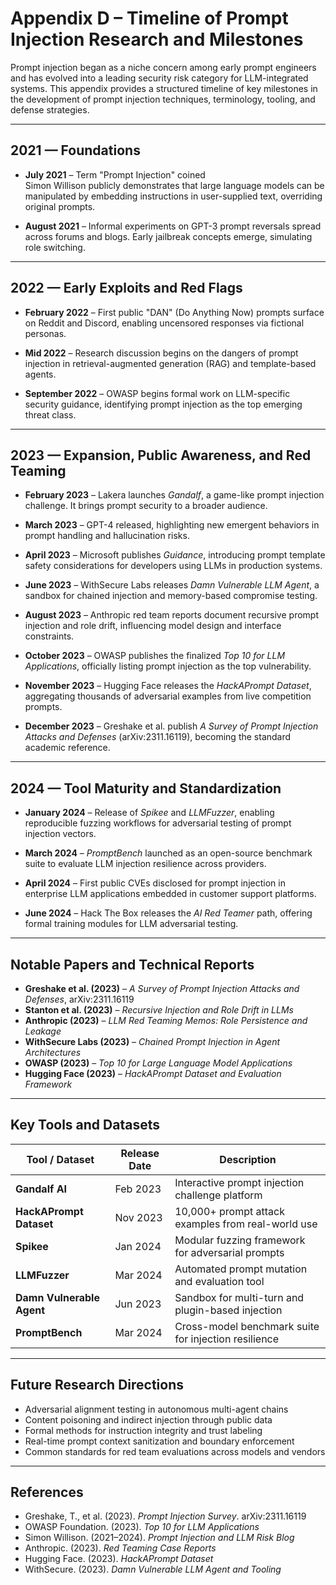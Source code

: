 # Appendix D – Timeline of Prompt Injection Research and Milestones

Prompt injection began as a niche concern among early prompt engineers and has evolved into a leading security risk category for LLM-integrated systems. This appendix provides a structured timeline of key milestones in the development of prompt injection techniques, terminology, tooling, and defense strategies.

---

## 2021 — Foundations

- **July 2021** – Term "Prompt Injection" coined  
  Simon Willison publicly demonstrates that large language models can be manipulated by embedding instructions in user-supplied text, overriding original prompts.

- **August 2021** – Informal experiments on GPT-3 prompt reversals spread across forums and blogs. Early jailbreak concepts emerge, simulating role switching.

---

## 2022 — Early Exploits and Red Flags

- **February 2022** – First public "DAN" (Do Anything Now) prompts surface on Reddit and Discord, enabling uncensored responses via fictional personas.

- **Mid 2022** – Research discussion begins on the dangers of prompt injection in retrieval-augmented generation (RAG) and template-based agents.

- **September 2022** – OWASP begins formal work on LLM-specific security guidance, identifying prompt injection as the top emerging threat class.

---

## 2023 — Expansion, Public Awareness, and Red Teaming

- **February 2023** – Lakera launches *Gandalf*, a game-like prompt injection challenge. It brings prompt security to a broader audience.

- **March 2023** – GPT-4 released, highlighting new emergent behaviors in prompt handling and hallucination risks.

- **April 2023** – Microsoft publishes *Guidance*, introducing prompt template safety considerations for developers using LLMs in production systems.

- **June 2023** – WithSecure Labs releases *Damn Vulnerable LLM Agent*, a sandbox for chained injection and memory-based compromise testing.

- **August 2023** – Anthropic red team reports document recursive prompt injection and role drift, influencing model design and interface constraints.

- **October 2023** – OWASP publishes the finalized *Top 10 for LLM Applications*, officially listing prompt injection as the top vulnerability.

- **November 2023** – Hugging Face releases the *HackAPrompt Dataset*, aggregating thousands of adversarial examples from live competition prompts.

- **December 2023** – Greshake et al. publish *A Survey of Prompt Injection Attacks and Defenses* (arXiv:2311.16119), becoming the standard academic reference.

---

## 2024 — Tool Maturity and Standardization

- **January 2024** – Release of *Spikee* and *LLMFuzzer*, enabling reproducible fuzzing workflows for adversarial testing of prompt injection vectors.

- **March 2024** – *PromptBench* launched as an open-source benchmark suite to evaluate LLM injection resilience across providers.

- **April 2024** – First public CVEs disclosed for prompt injection in enterprise LLM applications embedded in customer support platforms.

- **June 2024** – Hack The Box releases the *AI Red Teamer* path, offering formal training modules for LLM adversarial testing.

---

## Notable Papers and Technical Reports

- **Greshake et al. (2023)** – *A Survey of Prompt Injection Attacks and Defenses*, arXiv:2311.16119  
- **Stanton et al. (2023)** – *Recursive Injection and Role Drift in LLMs*  
- **Anthropic (2023)** – *LLM Red Teaming Memos: Role Persistence and Leakage*  
- **WithSecure Labs (2023)** – *Chained Prompt Injection in Agent Architectures*  
- **OWASP (2023)** – *Top 10 for Large Language Model Applications*  
- **Hugging Face (2023)** – *HackAPrompt Dataset and Evaluation Framework*

---

## Key Tools and Datasets

| Tool / Dataset           | Release Date | Description                                         |
|--------------------------|---------------|-----------------------------------------------------|
| **Gandalf AI**           | Feb 2023      | Interactive prompt injection challenge platform     |
| **HackAPrompt Dataset**  | Nov 2023      | 10,000+ prompt attack examples from real-world use  |
| **Spikee**               | Jan 2024      | Modular fuzzing framework for adversarial prompts   |
| **LLMFuzzer**            | Mar 2024      | Automated prompt mutation and evaluation tool       |
| **Damn Vulnerable Agent**| Jun 2023      | Sandbox for multi-turn and plugin-based injection   |
| **PromptBench**          | Mar 2024      | Cross-model benchmark suite for injection resilience|

---

## Future Research Directions

- Adversarial alignment testing in autonomous multi-agent chains  
- Content poisoning and indirect injection through public data  
- Formal methods for instruction integrity and trust labeling  
- Real-time prompt context sanitization and boundary enforcement  
- Common standards for red team evaluations across models and vendors

---

## References

- Greshake, T., et al. (2023). *Prompt Injection Survey*. arXiv:2311.16119  
- OWASP Foundation. (2023). *Top 10 for LLM Applications*  
- Simon Willison. (2021–2024). *Prompt Injection and LLM Risk Blog*  
- Anthropic. (2023). *Red Teaming Case Reports*  
- Hugging Face. (2023). *HackAPrompt Dataset*  
- WithSecure. (2023). *Damn Vulnerable LLM Agent and Tooling*

